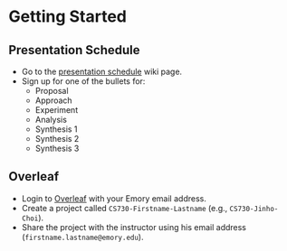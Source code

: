 # Getting Started

## Presentation Schedule

* Go to the [presentation schedule](../wiki/Presentation-Schedule) wiki page.
* Sign up for one of the bullets for:
  * Proposal
  * Approach
  * Experiment
  * Analysis
  * Synthesis 1
  * Synthesis 2
  * Synthesis 3

## Overleaf

* Login to [Overleaf](https://www.overleaf.com) with your Emory email address.
* Create a project called `CS730-Firstname-Lastname` (e.g., `CS730-Jinho-Choi`).
* Share the project with the instructor using his email address (`firstname.lastname@emory.edu`).

